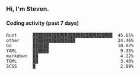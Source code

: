 ### Hi, I'm Steven.

#### Coding activity (past 7 days)
```
Rust      ▓▓▓▓▓▓▓▓▓▓▓▓▓▓▓▓▓▓▓▓▓▓▓▓▓▓▓▓▓▓  45.65%
other     ▓▓▓▓▓▓▓▓▓▓▓▓▓▓▓▓                24.46%
Go        ▓▓▓▓▓▓                          10.02%
YAML      ▓▓▓▓▓▓                           9.35%
markdown  ▓▓                               4.22%
TOML      ▓▓                               3.40%
SCSS      ▓                                2.89%
```
